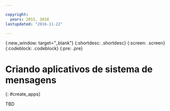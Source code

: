 ```yaml
---

copyright:
  years: 2015, 2018
lastupdated: "2016-11-22"

---
```


{:new_window: target="_blank"}
{:shortdesc: .shortdesc}
{:screen: .screen}
{:codeblock: .codeblock}
{:pre: .pre}

# Criando aplicativos de sistema de mensagens 
{: #create_apps}

TBD

<!-- begin STAGING ONLY -->

<!-- end STAGING ONLY -->

